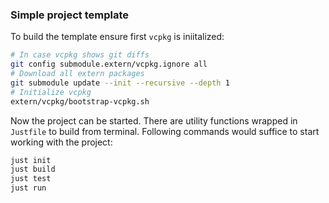 
### Simple project template

To build the template ensure first `vcpkg` is iniitalized:

```bash
# In case vcpkg shows git diffs
git config submodule.extern/vcpkg.ignore all
# Download all extern packages
git submodule update --init --recursive --depth 1
# Initialize vcpkg
extern/vcpkg/bootstrap-vcpkg.sh
```

Now the project can be started. There are utility functions wrapped in `Justfile` to build
from terminal.
Following commands would suffice to start working with the project:

```bash
just init
just build
just test
just run
```
